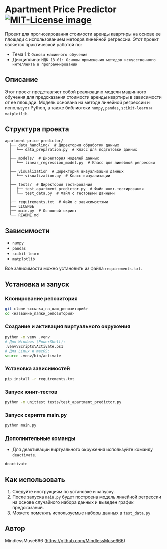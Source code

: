 # Apartment Price Predictor <a href="https://opensource.org/licenses/MIT"><img src="https://img.shields.io/badge/License-MIT-yellow.svg" alt="MIT-License image"></a>

Проект для прогнозирования стоимости аренды квартиры на основе ее площади с использованием методов линейной регрессии. Этот проект является практической работой по:
-  Тема 1.1: `Основы машинного обучения`
-  Дисциплина: `МДК 13.01: Основы применения методов искусственного интеллекта в программировании`


## Описание

Этот проект представляет собой реализацию модели машинного обучения для предсказания стоимости аренды квартиры в зависимости от ее площади. Модель основана на методе линейной регрессии и использует Python, а также библиотеки `numpy`, `pandas`, `scikit-learn` и `matplotlib`.


## Структура проекта

```
apartment-price-predictor/
  ├── data_handling/  # Директория обработки данных
  │  └── data_preparation.py  # Класс для подготовки данных
  │
  ├── models/  # Директория моделей данных
  │  └── linear_regression_model.py  # Класс для линейной регрессии
  │
  ├── visualization  # Директория визуализации данных
  │  └── visualization.py  # Класс визуализации
  │
  ├── tests/  # Директория тестирования
  │  ├── test_apartment_predictor.py  # Файл юнит-тестирования
  │  └── test_data.py  # Файл с тестовыми данными
  │
  ├── requirements.txt  # Файл с зависимостями
  ├── LICENSE
  ├── main.py  # Основной скрипт
  └── README.md
```


## Зависимости

-  `numpy`
-  `pandas`
-  `scikit-learn`
-  `matplotlib`

Все зависимости можно установить из файла `requirements.txt`.


## Установка и запуск

### Клонирование репозитория

```bash
git clone <ссылка_на_ваш_репозиторий>
cd <название_папки_репозитория>
```

### Создание и активация виртуального окружения

```bash
python -m venv .venv
# Для Windows (PowerShell):
.venv\Scripts\Activate.ps1
# Для Linux и macOS:
source .venv/bin/activate
```

### Установка зависимостей

```bash
pip install -r requirements.txt
```

### Запуск юнит-тестов

```bash
python -m unittest tests/test_apartment_predictor.py
```

### Запуск скрипта main.py

```bash
python main.py
```

### Дополнительные команды

-  Для деактивации виртуального окружения используйте команду `deactivate`.

```bash
deactivate
```


## Как использовать

1. Следуйте инструкциям по установке и запуску.
2. После запуска `main.py` будет построена модель линейной регрессии на основе случайного набора данных и выведен график предсказаний.
3. Можете поменять используемые наборы данных в `test_data.py`


## Автор

MindlessMuse666 (https://github.com/MindlessMuse666)